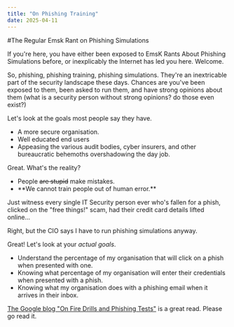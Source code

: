 ```yaml
---
title: "On Phishing Training"
date: 2025-04-11
---
```

#The Regular Emsk Rant on Phishing Simulations

If you're here, you have either been exposed to EmsK Rants About Phishing Simulations before, or inexplicably the Internet has led you here. Welcome. 

So, phishing, phishing training, phishing simulations.  They're an inextricable part of the security landscape these days. Chances are you've been exposed to them, been asked to run them, and have strong opinions about them (what is a security person without strong opinions? do those even exist?) 

Let's look at the goals most people say they have.  
<ul><li>A more secure organisation.</li><li>Well educated end users</li><li>Appeasing the various audit bodies, cyber insurers, and other bureaucratic behemoths overshadowing the day job.</li></ul>

Great.  What's the reality?
<ul><li>People <s>are stupid</s> make mistakes.</li><li>**We cannot train people out of human error.**</li></ul>
Just witness every single IT Security person ever who's fallen for a phish, clicked on the "free things!" scam, had their credit card details lifted online... 

Right, but the CIO says I have to run phishing simulations anyway. 

Great! Let's look at your _actual goals_. 
<ul><li>Understand the percentage of my organisation that will click on a phish when presented with one. </li><li>Knowing what percentage of my organisation will enter their credentials when presented with a phish.</li><li>Knowing what my organisation does with a phishing email when it arrives in their inbox. </li></ul>


<a href="https://security.googleblog.com/2024/05/on-fire-drills-and-phishing-tests.html">The Google blog "On Fire Drills and Phishing Tests"</a> is a great read. Please go read it.  
